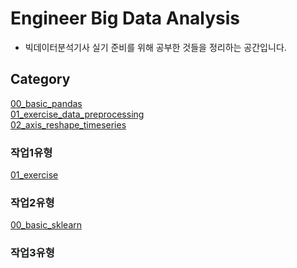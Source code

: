 # Engineer Big Data Analysis 

- 빅데이터분석기사 실기 준비를 위해 공부한 것들을 정리하는 공간입니다.<br>

## Category
[00_basic_pandas](https://github.com/letsfuture/enginner-big-data-analysis/blob/master/00_basic_pandas.ipynb)<br>
[01_exercise_data_preprocessing](https://github.com/letsfuture/enginner-big-data-analysis/blob/master/01_exercise_data_preprocessing.ipynb)<br>
[02_axis_reshape_timeseries](https://github.com/letsfuture/enginner-big-data-analysis/blob/master/02_axis_reshape_timeseries.ipynb)<br>

### 작업1유형<br>

[01_exercise](https://github.com/letsfuture/enginner-big-data-analysis/blob/master/작업1유형/01_exercise.ipynb)<br>

### 작업2유형<br>

[00_basic_sklearn](https://github.com/letsfuture/enginner-big-data-analysis/blob/master/작업2유형/00_basic_sklearn.ipynb)<br>


### 작업3유형<br>

